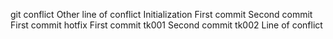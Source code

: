 git conflict
Other line of conflict
Initialization
First commit
Second commit
First commit hotfix
First commit tk001
Second commit tk002
Line of conflict
